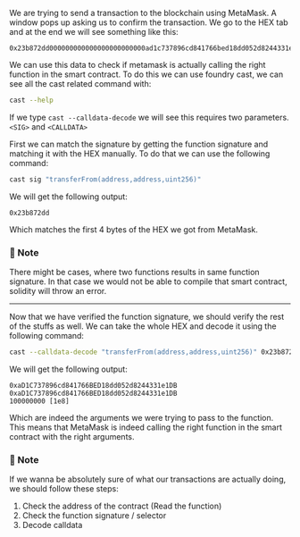 We are trying to send a transaction to the blockchain using MetaMask. A window pops up asking us to confirm the transaction. We go to the HEX tab and at the end we will see something like this:
```
0x23b872dd000000000000000000000000ad1c737896cd841766bed18dd052d8244331e1db000000000000000000000000ad1c737896cd841766bed18dd052d8244331e1db0000000000000000000000000000000000000000000000000000000005f5e100
```

We can use this data to check if metamask is actually calling the right function in the smart contract. To do this we can use foundry cast, we can see all the cast related command with:
```bash
cast --help
```

If we type `cast --calldata-decode` we will see this requires two parameters. `<SIG>` and `<CALLDATA>`

First we can match the signature by getting the function signature and matching it with the HEX manually. To do that we can use the following command:
```bash
cast sig "transferFrom(address,address,uint256)"
```

We will get the following output:
```
0x23b872dd
```
Which matches the first 4 bytes of the HEX we got from MetaMask.

### 📝 Note
There might be cases, where two functions results in same function signature. In that case we would not be able to compile that smart contract, solidity will throw an error.

--------------

Now that we have verified the function signature, we should verify the rest of the stuffs as well. We can take the whole HEX and decode it using the following command:
```bash
cast --calldata-decode "transferFrom(address,address,uint256)" 0x23b872dd000000000000000000000000ad1c737896cd841766bed18dd052d8244331e1db000000000000000000000000ad1c737896cd841766bed18dd052d8244331e1db0000000000000000000000000000000000000000000000000000000005f5e100
```

We will get the following output:
```
0xaD1C737896cd841766BED18dd052d8244331e1DB
0xaD1C737896cd841766BED18dd052d8244331e1DB
100000000 [1e8]
```
Which are indeed the arguments we were trying to pass to the function. This means that MetaMask is indeed calling the right function in the smart contract with the right arguments.

### 📝 Note
If we wanna be absolutely sure of what our transactions are actually doing, we should follow these steps:
1. Check the address of the contract (Read the function)
2. Check the function signature / selector
3. Decode calldata